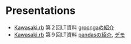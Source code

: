 Presentations
=============

* [Kawasaki.rb](https://sites.google.com/site/kawasakirb/) 第２回LT資料 [groongaの紹介](1-groonga/index.html)
* [Kawasaki.rb](https://sites.google.com/site/kawasakirb/) 第９回LT資料 [pandasの紹介](2-groonga/introduce_pandas.slides.html), [デモ](2-groonga/medalists.html)

